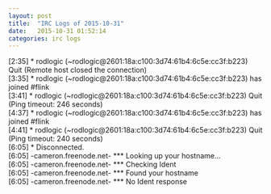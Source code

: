 ```yaml
---
layout: post
title:  "IRC Logs of 2015-10-31"
date:   2015-10-31 01:52:14
categories: irc logs
---
```

<span class="irc-date">[2:35]</span> <span class="irc-navy">* rodlogic (~rodlogic@2601:18a:c100:3d74:61b4:6c5e:cc3f:b223) Quit (Remote host closed the connection)</span><br />
<span class="irc-date">[3:35]</span> <span class="irc-green">* rodlogic (~rodlogic@2601:18a:c100:3d74:61b4:6c5e:cc3f:b223) has joined #flink</span><br />
<span class="irc-date">[3:41]</span> <span class="irc-navy">* rodlogic (~rodlogic@2601:18a:c100:3d74:61b4:6c5e:cc3f:b223) Quit (Ping timeout: 246 seconds)</span><br />
<span class="irc-date">[4:37]</span> <span class="irc-green">* rodlogic (~rodlogic@2601:18a:c100:3d74:61b4:6c5e:cc3f:b223) has joined #flink</span><br />
<span class="irc-date">[4:41]</span> <span class="irc-navy">* rodlogic (~rodlogic@2601:18a:c100:3d74:61b4:6c5e:cc3f:b223) Quit (Ping timeout: 240 seconds)</span><br />
<span class="irc-date">[6:05]</span> <span class="irc-navy">* Disconnected.</span><br />
<span class="irc-date">[6:05]</span> <span class="irc-brown">-cameron.freenode.net- *** Looking up your hostname...</span><br />
<span class="irc-date">[6:05]</span> <span class="irc-brown">-cameron.freenode.net- *** Checking Ident</span><br />
<span class="irc-date">[6:05]</span> <span class="irc-brown">-cameron.freenode.net- *** Found your hostname</span><br />
<span class="irc-date">[6:05]</span> <span class="irc-brown">-cameron.freenode.net- *** No Ident response</span><br />
